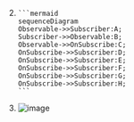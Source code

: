 
2. ```
   ​```mermaid
   sequenceDiagram
   Observable->>Subscriber:A;
   Subscriber->>Observable:B;
   Observable->>OnSubscribe:C;
   OnSubscribe->>Subscriber:D;
   OnSubscribe->>Subscriber:E;
   OnSubscribe->>Subscriber:F;
   OnSubscribe->>Subscriber:G;
   OnSubscribe->>Subscriber:H;
   ​```
   ```

3. ![image](./img/result.png)

